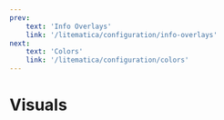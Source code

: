 ```yaml
---
prev:
    text: 'Info Overlays'
    link: '/litematica/configuration/info-overlays'
next:
    text: 'Colors'
    link: '/litematica/configuration/colors'
---
```


# Visuals
